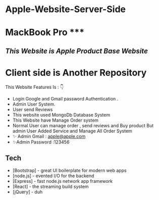 # Apple-Website-Server-Side 

# MackBook Pro ***
## _This Website is Apple Product Base Website_

# Client side is Another Repository 


This Website Features Is : 👇

- Login Google and Gmail password Authentication  .
- Admin User System.
- User send Reviews
- This website used MongoDb Database System
- This Website have Manage Order system 
- Normal User can manage order , send reviews  and Buy product But admin User Added Service and Manage All Order System 
- ✨ Admin Gmail : apple@apple.com
- ✨Admin Password :123456

## Tech




- [Bootstrap] - great UI boilerplate for modern web apps
- [node.js] - evented I/O for the backend
- [Express] - fast node.js network app framework 
- [React] - the streaming build system
- [jQuery] - duh
